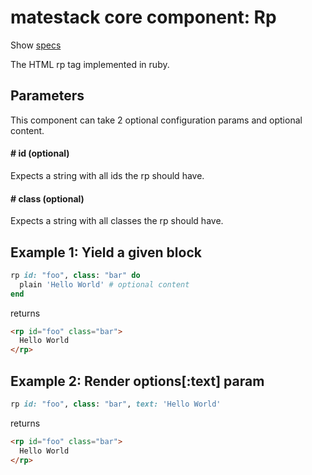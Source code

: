 # matestack core component: Rp

Show [specs](/spec/usage/components/rp_spec.rb)

The HTML rp tag implemented in ruby.

## Parameters

This component can take 2 optional configuration params and optional content.

#### # id (optional)
Expects a string with all ids the rp should have.

#### # class (optional)
Expects a string with all classes the rp should have.

## Example 1: Yield a given block

```ruby
rp id: "foo", class: "bar" do
  plain 'Hello World' # optional content
end
```

returns

```html
<rp id="foo" class="bar">
  Hello World
</rp>
```

## Example 2: Render options[:text] param

```ruby
rp id: "foo", class: "bar", text: 'Hello World'
```

returns

```html
<rp id="foo" class="bar">
  Hello World
</rp>
